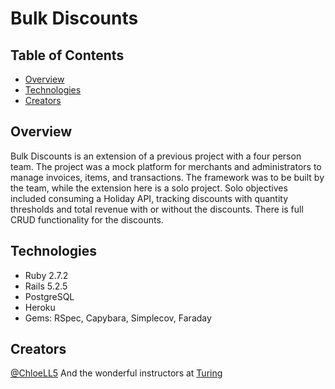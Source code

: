 Bulk Discounts
===

Table of Contents
---
* [Overview](#overview)
* [Technologies](#technologies)
* [Creators](#creators)

Overview
---
Bulk Discounts is an extension of a previous project with a four person team. The project was a mock platform for merchants and administrators to manage invoices, items, and transactions. The framework was to be built by the team, while the extension here is a solo project. Solo objectives included consuming a Holiday API, tracking discounts with quantity thresholds and total revenue with or without the discounts. There is full CRUD functionality for the discounts.

Technologies
---
* Ruby 2.7.2
* Rails 5.2.5
* PostgreSQL
* Heroku
* Gems: RSpec, Capybara, Simplecov, Faraday

Creators
---
[@ChloeLL5](https://github.com/chloell5)
And the wonderful instructors at [Turing](https://turing.edu/)
